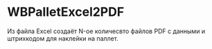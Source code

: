 # WBPalletExcel2PDF
Из файла Excel создаёт N-ое количесвто файлов PDF с данными и штрихкодом для наклейки на паллет.
